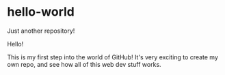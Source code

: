 # hello-world
Just another repository!

Hello!

This is my first step into the world of GitHub! It's very exciting to 
create my own repo, and see how all of this web dev stuff works.
